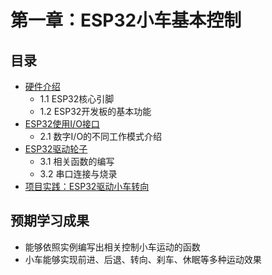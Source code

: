 # 第一章：ESP32小车基本控制

## 目录
- [硬件介绍](1_1_hardware_intro.md)
  * 1.1 ESP32核心引脚
  * 1.2 ESP32开发板的基本功能
- [ESP32使用I/O接口](1_2_io_control.md)
  * 2.1 数字I/O的不同工作模式介绍
- [ESP32驱动轮子](1_3_motor_control.md)
  * 3.1 相关函数的编写
  * 3.2 串口连接与烧录
- [项目实践：ESP32驱动小车转向](1_4_turn_around.md)

## 预期学习成果
- 能够依照实例编写出相关控制小车运动的函数
- 小车能够实现前进、后退、转向、刹车、休眠等多种运动效果
